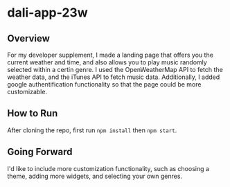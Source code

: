 # dali-app-23w

## Overview
For my developer supplement, I made a landing page that offers you the current weather and time, and also allows you to play music randomly selected within a certin genre. I used the OpenWeatherMap API to fetch the weather data, and the iTunes API to fetch music data. Additionally, I added google authentification functionality so that the page could be more customizable. 

## How to Run
After cloning the repo, first run `npm install` then `npm start`. 

## Going Forward
I'd like to include more customization functionality, such as choosing a theme, adding more widgets, and selecting your own genres. 
